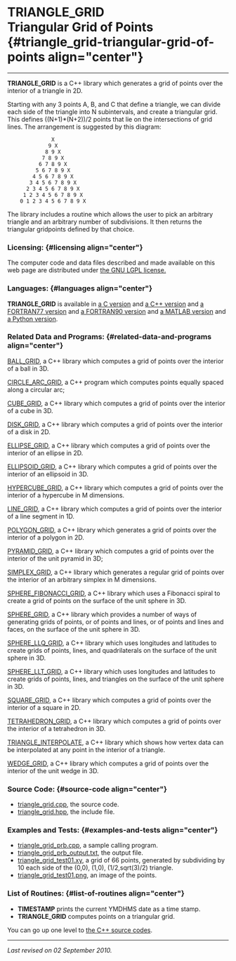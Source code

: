 TRIANGLE\_GRID\
Triangular Grid of Points {#triangle_grid-triangular-grid-of-points align="center"}
=========================

------------------------------------------------------------------------

**TRIANGLE\_GRID** is a C++ library which generates a grid of points
over the interior of a triangle in 2D.

Starting with any 3 points A, B, and C that define a triangle, we can
divide each side of the triangle into N subintervals, and create a
triangular grid. This defines ((N+1)\*(N+2))/2 points that lie on the
intersections of grid lines. The arrangement is suggested by this
diagram:

                  X
                 9 X
                8 9 X
               7 8 9 X
              6 7 8 9 X
             5 6 7 8 9 X
            4 5 6 7 8 9 X
           3 4 5 6 7 8 9 X
          2 3 4 5 6 7 8 9 X
         1 2 3 4 5 6 7 8 9 X
        0 1 2 3 4 5 6 7 8 9 X
          

The library includes a routine which allows the user to pick an
arbitrary triangle and an arbitrary number of subdivisions. It then
returns the triangular gridpoints defined by that choice.

### Licensing: {#licensing align="center"}

The computer code and data files described and made available on this
web page are distributed under [the GNU LGPL
license.](../../txt/gnu_lgpl.txt)

### Languages: {#languages align="center"}

**TRIANGLE\_GRID** is available in [a C
version](../../c_src/triangle_grid/triangle_grid.html) and [a C++
version](../../cpp_src/triangle_grid/triangle_grid.html) and [a
FORTRAN77 version](../../f77_src/triangle_grid/triangle_grid.html) and
[a FORTRAN90 version](../../f_src/triangle_grid/triangle_grid.html) and
[a MATLAB version](../../m_src/triangle_grid/triangle_grid.html) and [a
Python version](../../py_src/triangle_grid/triangle_grid.html).

### Related Data and Programs: {#related-data-and-programs align="center"}

[BALL\_GRID](../../cpp_src/ball_grid/ball_grid.html), a C++ library
which computes a grid of points over the interior of a ball in 3D.

[CIRCLE\_ARC\_GRID](../../cpp_src/circle_arc_grid/circle_arc_grid.html),
a C++ program which computes points equally spaced along a circular arc;

[CUBE\_GRID](../../cpp_src/cube_grid/cube_grid.html), a C++ library
which computes a grid of points over the interior of a cube in 3D.

[DISK\_GRID](../../cpp_src/disk_grid/disk_grid.html), a C++ library
which computes a grid of points over the interior of a disk in 2D.

[ELLIPSE\_GRID](../../cpp_src/ellipse_grid/ellipse_grid.html), a C++
library which computes a grid of points over the interior of an ellipse
in 2D.

[ELLIPSOID\_GRID](../../cpp_src/ellipsoid_grid/ellipsoid_grid.html), a
C++ library which computes a grid of points over the interior of an
ellipsoid in 3D.

[HYPERCUBE\_GRID](../../cpp_src/hypercube_grid/hypercube_grid.html), a
C++ library which computes a grid of points over the interior of a
hypercube in M dimensions.

[LINE\_GRID](../../cpp_src/line_grid/line_grid.html), a C++ library
which computes a grid of points over the interior of a line segment in
1D.

[POLYGON\_GRID](../../cpp_src/polygon_grid/polygon_grid.html), a C++
library which generates a grid of points over the interior of a polygon
in 2D.

[PYRAMID\_GRID](../../cpp_src/pyramid_grid/pyramid_grid.html), a C++
library which computes a grid of points over the interior of the unit
pyramid in 3D;

[SIMPLEX\_GRID](../../cpp_src/simplex_grid/simplex_grid.html), a C++
library which generates a regular grid of points over the interior of an
arbitrary simplex in M dimensions.

[SPHERE\_FIBONACCI\_GRID](../../cpp_src/sphere_fibonacci_grid/sphere_fibonacci_grid.html),
a C++ library which uses a Fibonacci spiral to create a grid of points
on the surface of the unit sphere in 3D.

[SPHERE\_GRID](../../cpp_src/sphere_grid/sphere_grid.html), a C++
library which provides a number of ways of generating grids of points,
or of points and lines, or of points and lines and faces, on the surface
of the unit sphere in 3D.

[SPHERE\_LLQ\_GRID](../../cpp_src/sphere_llq_grid/sphere_llq_grid.html),
a C++ library which uses longitudes and latitudes to create grids of
points, lines, and quadrilaterals on the surface of the unit sphere in
3D.

[SPHERE\_LLT\_GRID](../../cpp_src/sphere_llt_grid/sphere_llt_grid.html),
a C++ library which uses longitudes and latitudes to create grids of
points, lines, and triangles on the surface of the unit sphere in 3D.

[SQUARE\_GRID](../../cpp_src/square_grid/square_grid.html), a C++
library which computes a grid of points over the interior of a square in
2D.

[TETRAHEDRON\_GRID](../../cpp_src/tetrahedron_grid/tetrahedron_grid.html),
a C++ library which computes a grid of points over the interior of a
tetrahedron in 3D.

[TRIANGLE\_INTERPOLATE](../../cpp_src/triangle_interpolate/triangle_interpolate.html),
a C++ library which shows how vertex data can be interpolated at any
point in the interior of a triangle.

[WEDGE\_GRID](../../cpp_src/wedge_grid/wedge_grid.html), a C++ library
which computes a grid of points over the interior of the unit wedge in
3D.

### Source Code: {#source-code align="center"}

-   [triangle\_grid.cpp](triangle_grid.cpp), the source code.
-   [triangle\_grid.hpp](triangle_grid.hpp), the include file.

### Examples and Tests: {#examples-and-tests align="center"}

-   [triangle\_grid\_prb.cpp](triangle_grid_prb.cpp), a sample calling
    program.
-   [triangle\_grid\_prb\_output.txt](triangle_grid_prb_output.txt), the
    output file.
-   [triangle\_grid\_test01.xy](triangle_grid_test01.xy), a grid of 66
    points, generated by subdividing by 10 each side of the (0,0),
    (1,0), (1/2,sqrt(3)/2) triangle.
-   [triangle\_grid\_test01.png](triangle_grid_test01.png), an image of
    the points.

### List of Routines: {#list-of-routines align="center"}

-   **TIMESTAMP** prints the current YMDHMS date as a time stamp.
-   **TRIANGLE\_GRID** computes points on a triangular grid.

You can go up one level to [the C++ source codes](../cpp_src.html).

------------------------------------------------------------------------

*Last revised on 02 September 2010.*
